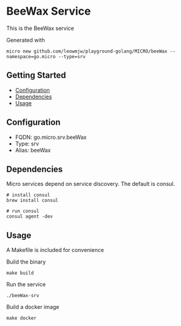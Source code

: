 # BeeWax Service

This is the BeeWax service

Generated with

```
micro new github.com/leowmjw/playground-golang/MICRO/beeWax --namespace=go.micro --type=srv
```

## Getting Started

- [Configuration](#configuration)
- [Dependencies](#dependencies)
- [Usage](#usage)

## Configuration

- FQDN: go.micro.srv.beeWax
- Type: srv
- Alias: beeWax

## Dependencies

Micro services depend on service discovery. The default is consul.

```
# install consul
brew install consul

# run consul
consul agent -dev
```

## Usage

A Makefile is included for convenience

Build the binary

```
make build
```

Run the service
```
./beeWax-srv
```

Build a docker image
```
make docker
```